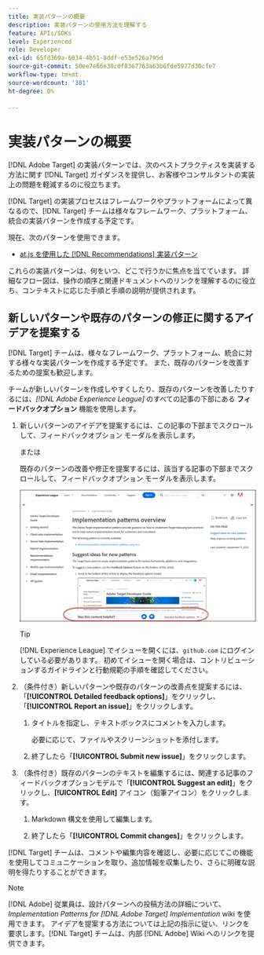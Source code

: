 ```yaml
---
title: 実装パターンの概要
description: 実装パターンの使用方法を理解する
feature: APIs/SDKs
level: Experienced
role: Developer
exl-id: 65fd369a-6034-4b51-8ddf-e53e526a795d
source-git-commit: 50ee7e66e30c0f8367763a63b6fde5977d30cfe7
workflow-type: tm+mt
source-wordcount: '381'
ht-degree: 0%

---
```


# 実装パターンの概要

[!DNL Adobe Target] の実装パターンでは、次のベストプラクティスを実装する方法に関す [!DNL Target] ガイダンスを提供し、お客様やコンサルタントの実装上の問題を軽減するのに役立ちます。

[!DNL Target] の実装プロセスはフレームワークやプラットフォームによって異なるので、[!DNL Target] チームは様々なフレームワーク、プラットフォーム、統合の実装パターンを作成する予定です。

現在、次のパターンを使用できます。

* [at.js を使用した [!DNL Recommendations] 実装パターン](/help/dev/patterns/recs-atjs/recs-implementation-pattern-atjs.md)

これらの実装パターンは、何をいつ、どこで行うかに焦点を当てています。 詳細なフロー図は、操作の順序と関連ドキュメントへのリンクを理解するのに役立ち、コンテキストに応じた手順と手順の説明が提供されます。

## 新しいパターンや既存のパターンの修正に関するアイデアを提案する

[!DNL Target] チームは、様々なフレームワーク、プラットフォーム、統合に対する様々な実装パターンを作成する予定です。 また、既存のパターンを改善するための提案も歓迎します。

チームが新しいパターンを作成しやすくしたり、既存のパターンを改善したりするには、*[!DNL Adobe Experience League]* のすべての記事の下部にある **フィードバックオプション** 機能を使用します。

1. 新しいパターンのアイデアを提案するには、この記事の下部までスクロールして、フィードバックオプション モーダルを表示します。

    または

   既存のパターンの改善や修正を提案するには、該当する記事の下部までスクロールして、フィードバックオプション モーダルを表示します。

   ![Experience Leagueのフィードバックオプションモデル ](/help/dev/patterns/assets/feedback-options.png)

   >[!TIP]
   >
   >[!DNL Experience League] でイシューを開くには、`github.com` にログインしている必要があります。 初めてイシューを開く場合は、コントリビューションするガイドラインと行動規範の手順を確認してください。

1. （条件付き）新しいパターンや既存のパターンの改善点を提案するには、「**[!UICONTROL Detailed feedback options]**」をクリックし、「**[!UICONTROL Report an issue]**」をクリックします。

   1. タイトルを指定し、テキストボックスにコメントを入力します。

      必要に応じて、ファイルやスクリーンショットを添付します。

   1. 終了したら「**[!UICONTROL Submit new issue]**」をクリックします。

1. （条件付き）既存のパターンのテキストを編集するには、関連する記事のフィードバックオプションモデルで「**[!UICONTROL Suggest an edit]**」をクリックし、**[!UICONTROL Edit]** アイコン（鉛筆アイコン）をクリックします。

   1. Markdown 構文を使用して編集します。

   1. 終了したら「**[!UICONTROL Commit changes]**」をクリックします。

[!DNL Target] チームは、コメントや編集内容を確認し、必要に応じてこの機能を使用してコミュニケーションを取り、追加情報を収集したり、さらに明確な説明を得たりすることができます。

>[!NOTE]
>
>[!DNL Adobe] 従業員は、設計パターンへの投稿方法の詳細について、*Implementation Patterns for [!DNL Adobe Target] Implementation* wiki を使用できます。 アイデアを提案する方法については上記の指示に従い、リンクを要求します。[!DNL Target] チームは、内部 [!DNL Adobe] Wiki へのリンクを提供できます。
